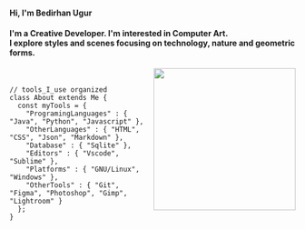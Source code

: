 
<h4 align="left">Hi, I'm Bedirhan Ugur</h4>
<h4 align="left">I'm a Creative Developer. I'm interested in Computer Art.<br>I explore styles and scenes focusing on technology, nature and geometric forms.</h4>
 
<img src="https://thumbs.gfycat.com/TanDapperBorderterrier.webp" alt="" width="250" height="250" align="right">
<br/>
 

```
// tools_I_use organized
class About extends Me { 
  const myTools = {  
    "ProgramingLanguages" : { "Java", "Python", "Javascript" },
    "OtherLanguages" : { "HTML", "CSS", "Json", "Markdown" },
    "Database" : { "Sqlite" },
    "Editors" : { "Vscode", "Sublime" },
    "Platforms" : { "GNU/Linux", "Windows" },
    "OtherTools" : { "Git", "Figma", "Photoshop", "Gimp", "Lightroom" }
  };
}
```
 

 

